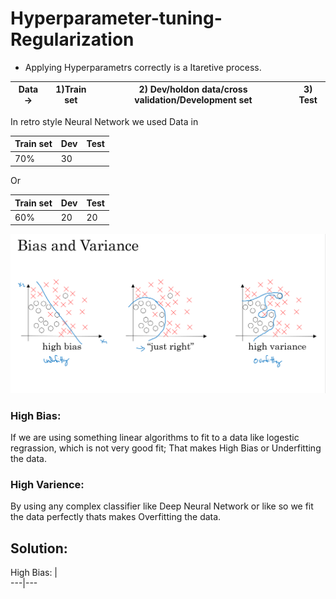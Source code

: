 # Hyperparameter-tuning-Regularization
* Applying Hyperparametrs correctly is a Itaretive process.

Data ->|1)Train set |2) Dev/holdon data/cross validation/Development set|3) Test
--|---|---|--

In retro style Neural Network we used Data in   

Train set | Dev | Test
---|---|---
70%|30|

Or

Train set | Dev | Test
---|---|---
60%|20|20

![Bias](/images/1.png)

### High Bias:
If we are using something linear algorithms to fit to a data like logestic regrassion, which is not very good fit; That makes High Bias or Underfitting the data.
### High Varience:
By using any complex classifier like Deep Neural Network or like so we fit the data perfectly thats makes Overfitting the data.


## Solution:
High Bias: |   
---|---
